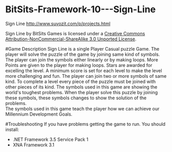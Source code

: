 BitSits-Framework-10---Sign-Line
================================

Sign Line http://www.suvozit.com/p/projects.html

Sign Line by BitSits Games is licensed under a [Creative Commons Attribution-NonCommercial-ShareAlike 3.0 Unported License](http://creativecommons.org/licenses/by-nc-sa/3.0/).

#Game Description
Sign Line is a single Player Casual puzzle Game. The player will solve the puzzle of the game by joining same kind of symbols. The player can join the symbols either linearly or by making loops. More Points are given to the player for making loops. Stars are awarded for excelling the level. A minimum score is set for each level to make the level more challenging and fun. The player can join two or more symbols of same kind. To complete a level every piece of the puzzle must be joined with other pieces of its kind.
The symbols used in this game are showing the world's toughest problems. When the player solve this puzzle by joining these symbols, these symbols changes to show the solution of the problems.  
The symbols used in this game teach the player how we can achieve our Millennium Development Goals.

#Troubleshooting
If you have problems getting the game to run. You should install:
  * .NET Framework 3.5 Service Pack 1
  * XNA Framework 3.1